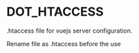 # DOT_HTACCESS
.htaccess file for vuejs server configuration.

Rename file as .htaccess before the use
